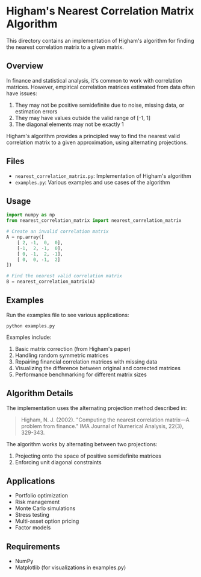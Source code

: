 # Higham's Nearest Correlation Matrix Algorithm

This directory contains an implementation of Higham's algorithm for finding the nearest correlation matrix to a given matrix.

## Overview

In finance and statistical analysis, it's common to work with correlation matrices. However, empirical correlation matrices estimated from data often have issues:

1. They may not be positive semidefinite due to noise, missing data, or estimation errors
2. They may have values outside the valid range of [-1, 1]
3. The diagonal elements may not be exactly 1

Higham's algorithm provides a principled way to find the nearest valid correlation matrix to a given approximation, using alternating projections.

## Files

- `nearest_correlation_matrix.py`: Implementation of Higham's algorithm
- `examples.py`: Various examples and use cases of the algorithm

## Usage

```python
import numpy as np
from nearest_correlation_matrix import nearest_correlation_matrix

# Create an invalid correlation matrix
A = np.array([
    [ 2, -1,  0,  0], 
    [-1,  2, -1,  0],
    [ 0, -1,  2, -1], 
    [ 0,  0, -1,  2]
])

# Find the nearest valid correlation matrix
B = nearest_correlation_matrix(A)
```

## Examples

Run the examples file to see various applications:

```
python examples.py
```

Examples include:

1. Basic matrix correction (from Higham's paper)
2. Handling random symmetric matrices
3. Repairing financial correlation matrices with missing data
4. Visualizing the difference between original and corrected matrices
5. Performance benchmarking for different matrix sizes

## Algorithm Details

The implementation uses the alternating projection method described in:

> Higham, N. J. (2002). "Computing the nearest correlation matrix—A problem from finance." 
> IMA Journal of Numerical Analysis, 22(3), 329-343.

The algorithm works by alternating between two projections:
1. Projecting onto the space of positive semidefinite matrices
2. Enforcing unit diagonal constraints

## Applications

- Portfolio optimization
- Risk management
- Monte Carlo simulations
- Stress testing
- Multi-asset option pricing
- Factor models

## Requirements

- NumPy
- Matplotlib (for visualizations in examples.py)